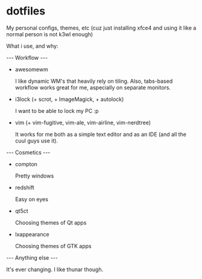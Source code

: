 # dotfiles
My personal configs, themes, etc (cuz just installing xfce4 and using it like a normal person is not k3wl enough)

What i use, and why:

--- Workflow ---

* awesomewm

    I like dynamic WM's that heavily rely on tiling. Also, tabs-based workflow works great for me, aspecially on separate monitors.

* i3lock (+ scrot, + ImageMagick, + autolock)

    I want to be able to lock my PC :p


* vim (+ vim-fugitive, vim-ale, vim-airline, vim-nerdtree)

    It works for me both as a simple text editor and as an IDE (and all the cuul guys use it).


--- Cosmetics ---

* compton

    Pretty windows


* redshift

    Easy on eyes


* qt5ct

    Choosing themes of Qt apps


* lxappearance

    Choosing themes of GTK apps


--- Anything else ---

It's ever changing. I like thunar though.
